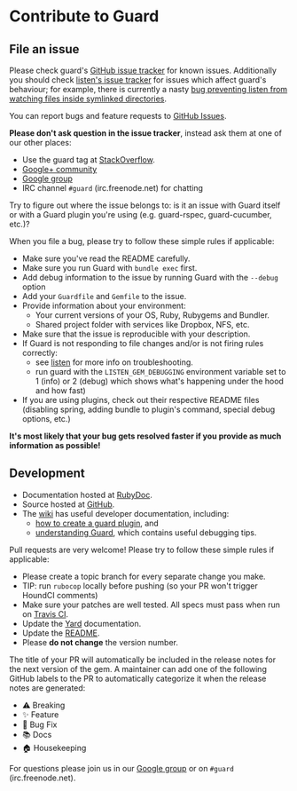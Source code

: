Contribute to Guard
===================

File an issue
-------------

Please check guard's [GitHub issue tracker](https://github.com/guard/guard/issues) for known issues.  Additionally you should check [listen's issue tracker](https://github.com/guard/listen/issues) for issues which affect guard's behaviour; for example, there is currently a nasty [bug preventing listen from watching files inside symlinked directories](https://github.com/guard/listen/issues/25).

You can report bugs and feature requests to [GitHub Issues](https://github.com/guard/guard/issues).

**Please don't ask question in the issue tracker**, instead ask them at one of our other places:

* Use the guard tag at [StackOverflow](http://stackoverflow.com/questions/tagged/guard).
* [Google+ community](https://plus.google.com/u/1/communities/110022199336250745477)
* [Google group](http://groups.google.com/group/guard-dev)
* IRC channel `#guard` (irc.freenode.net) for chatting

Try to figure out where the issue belongs to: is it an issue with Guard itself or with a Guard plugin you're using (e.g. guard-rspec, guard-cucumber, etc.)?

When you file a bug, please try to follow these simple rules if applicable:

* Make sure you've read the README carefully.
* Make sure you run Guard with `bundle exec` first.
* Add debug information to the issue by running Guard with the `--debug` option
* Add your `Guardfile` and `Gemfile` to the issue.
* Provide information about your environment:
  * Your current versions of your OS, Ruby, Rubygems and Bundler.
  * Shared project folder with services like Dropbox, NFS, etc.
* Make sure that the issue is reproducible with your description.
* If Guard is not responding to file changes and/or is not firing rules correctly:
  * see [listen](http://github.com/guard/listen) for more info on troubleshooting.
  * run guard with the `LISTEN_GEM_DEBUGGING` environment variable set to 1 (info) or 2 (debug) which shows what's happening under the hood and how fast)
* If you are using plugins, check out their respective README files (disabling spring, adding bundle to plugin's command, special debug options, etc.)

**It's most likely that your bug gets resolved faster if you provide as much information as possible!**

Development
-----------

* Documentation hosted at [RubyDoc](http://rubydoc.info/github/guard/guard/master/frames).
* Source hosted at [GitHub](https://github.com/guard/guard).
* The [wiki](https://github.com/guard/guard/wiki/) has useful developer documentation, including:
  * [how to create a guard plugin](https://github.com/guard/guard/wiki/Create-a-guard), and
  * [understanding Guard](https://github.com/guard/guard/wiki/Understanding-Guard),
    which contains useful debugging tips.

Pull requests are very welcome! Please try to follow these simple rules if applicable:

* Please create a topic branch for every separate change you make.
* TIP: run `rubocop` locally before pushing (so your PR won't trigger HoundCI comments)
* Make sure your patches are well tested. All specs must pass when run on [Travis CI](https://travis-ci.org/guard/guard).
* Update the [Yard](http://yardoc.org/) documentation.
* Update the [README](https://github.com/guard/guard/blob/master/README.md).
* Please **do not change** the version number.

The title of your PR will automatically be included in the release notes for the next version of the gem. A maintainer can add one of the following GitHub labels to the PR to automatically categorize it when the release notes are generated:

- ⚠️ Breaking
- ✨ Feature
- 🐛 Bug Fix
- 📚 Docs
- 🏠 Housekeeping

For questions please join us in our [Google group](http://groups.google.com/group/guard-dev) or on
`#guard` (irc.freenode.net).
